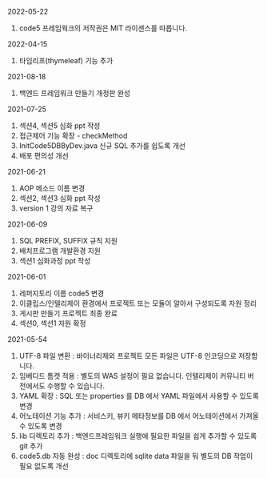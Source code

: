 2022-05-22

1. code5 프레임웍크의 저작권은 MIT 라이센스를 따릅니다.

2022-04-15

1. 타임리프(thymeleaf) 기능 추가


2021-08-18

1. 백엔드 프레임워크 만들기 개정판 완성

2021-07-25

1. 섹션4, 섹션5 심화 ppt 작성
2. 접근제어 기능 확장 - checkMethod
3. InitCode5DBByDev.java 신규 SQL 추가를 쉽도록 개선
4. 배포 편의성 개선

2021-06-21

1. AOP 메소드 이름 변경
2. 섹션2, 섹션3 심화 ppt 작성
3. version 1 강의 자료 복구

2021-06-09

1. SQL PREFIX, SUFFIX 규칙 지원
2. 배치프로그램 개발환경 지원
3. 섹션1 심화과정 ppt 작성


2021-06-01

1. 레퍼지토리 이름 code5 변경
2. 이클립스/인텔리제이 환경에서 프로젝트 또는 모듈이 알아서 구성되도록 자원 정리
3. 게시판 만들기 프로젝트 최종 완료
4. 섹션0, 섹션1 자원 확정



2021-05-54 

1. UTF-8 파일 변환 : 바이너리제외 프로젝트 모든 파일은 UTF-8 인코딩으로 저장합니다.
2. 임베디드 톰캣 적용 : 별도의 WAS 설정이 필요 없습니다. 인텔리제이 커뮤니티 버전에서도 수행할 수 있습니다.
3. YAML 확장 : SQL 또는 properties 를 DB 에서 YAML 파일에서 사용할 수 있도록 변경
4. 어노테이션 기능 추가 : 서비스키, 뷰키 메타정보를 DB 에서 어노테이션에서 가져올 수 있도록 변경
5. lib 디렉토리 추가 : 백엔드프레임워크 실행에 필요한 파일을 쉽게 추가할 수 있도록 git 추가
6. code5.db 자동 완성 : doc 디렉토리에 sqlite data 파일을 둬 별도의 DB 작업이 필요 없도록 개선
